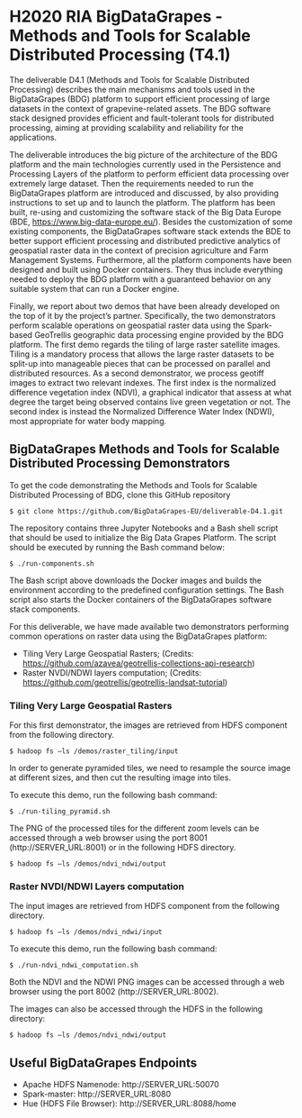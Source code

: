 # H2020 RIA BigDataGrapes - Methods and Tools for Scalable Distributed Processing (T4.1)

The deliverable D4.1 (Methods and Tools for Scalable Distributed Processing) describes the main mechanisms and tools used in the BigDataGrapes (BDG) platform to support efficient processing of large datasets in the context of grapevine-related assets. The BDG software stack designed provides efficient and fault-tolerant tools for distributed processing, aiming at providing scalability and reliability for the applications.

The deliverable introduces the big picture of the architecture of the BDG platform and the main technologies currently used in the Persistence and Processing Layers of the platform to perform efficient data processing over extremely large dataset.
Then the requirements needed to run the BigDataGrapes platform are introduced and discussed, by also providing instructions to set up and to launch the platform. The platform has been built, re-using and customizing the software stack of the Big Data Europe (BDE, https://www.big-data-europe.eu/). Besides the customization of some existing components, the BigDataGrapes software stack extends the BDE to better support efficient processing and distributed predictive analytics of geospatial raster data in the context of precision agriculture and Farm Management Systems. Furthermore, all the platform components have been designed and built using Docker containers. They thus include everything needed to deploy the BDG platform with a guaranteed behavior on any suitable system that can run a Docker engine. 

Finally, we report about two demos that have been already developed on the top of it by the project’s partner. Specifically, the two demonstrators perform scalable operations on geospatial raster data using the Spark-based GeoTrellis geographic data processing engine provided by the BDG platform. The first demo regards the tiling of large raster satellite images. Tiling is a mandatory process that allows the large raster datasets to be split-up into manageable pieces that can be processed on parallel and distributed resources. As a second demonstrator, we process geotiff images to extract two relevant indexes. The first index is the normalized difference vegetation index (NDVI), a graphical indicator that assess at what degree the target being observed contains live green vegetation or not. The second index is instead the Normalized Difference Water Index (NDWI), most appropriate for water body mapping.


## BigDataGrapes Methods and Tools for Scalable Distributed Processing Demonstrators

To get the code demonstrating the Methods and Tools for Scalable Distributed Processing of BDG, clone this GitHub repository

```
$ git clone https://github.com/BigDataGrapes-EU/deliverable-D4.1.git
```

The repository contains three Jupyter Notebooks and a Bash shell script that should be used to initialize the Big Data Grapes Platform. The script should be executed by running the Bash command below:

```
$ ./run-components.sh
```

The Bash script above downloads the Docker images and builds the environment according to the predefined configuration settings. The Bash script also starts the Docker containers of the BigDataGrapes software stack components.


For this deliverable, we have made available two demonstrators performing common operations on raster data using the BigDataGrapes platform:
* Tiling Very Large Geospatial Rasters; 
(Credits: https://github.com/azavea/geotrellis-collections-api-research)
* Raster NVDI/NDWI layers computation; 
(Credits: https://github.com/geotrellis/geotrellis-landsat-tutorial)

### Tiling Very Large Geospatial Rasters

For this first demonstrator, the images are retrieved from HDFS component from the following directory. 

```
$ hadoop fs –ls /demos/raster_tiling/input
```

In order to generate pyramided tiles, we need to resample the source image at different sizes, and then cut the resulting image into tiles.

To execute this demo, run the following bash command:  

```
$ ./run-tiling_pyramid.sh
```

The PNG of the processed tiles for the different zoom levels can be accessed through a web browser using the port 8001 (http://SERVER_URL:8001) or in the following HDFS directory.

```
$ hadoop fs –ls /demos/ndvi_ndwi/output
```

### Raster NVDI/NDWI Layers computation

The input images are retrieved from HDFS component from the following directory.

```
$ hadoop fs –ls /demos/ndvi_ndwi/input
```

To execute this demo, run the following bash command: 

```
$ ./run-ndvi_ndwi_computation.sh
```

Both the NDVI and the NDWI PNG images can be accessed through a web browser using the port 8002 (http://SERVER_URL:8002). 

The images can also be accessed through the HDFS in the following directory:

```
$ hadoop fs –ls /demos/ndvi_ndwi/output
```

## Useful BigDataGrapes Endpoints

* Apache HDFS Namenode: http://SERVER_URL:50070
* Spark-master: http://SERVER_URL:8080
* Hue (HDFS File Browser): http://SERVER_URL:8088/home




